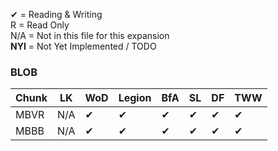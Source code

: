 ✔ = Reading & Writing<br>
R = Read Only<br>
N/A = Not in this file for this expansion<br>
**NYI** = Not Yet Implemented / TODO

### BLOB
|Chunk|LK|WoD|Legion|BfA|SL|DF|TWW|
|-----|-----|-----|-----|-----|-----|-----|-----|
|MBVR|N/A|✔|✔|✔|✔|✔|✔|
|MBBB|N/A|✔|✔|✔|✔|✔|✔|

